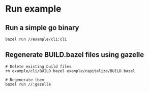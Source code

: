# Run example


## Run a simple go binary

```
bazel run //example/cli:cli
```

## Regenerate BUILD.bazel files using gazelle

```
# Delete existing build files
rm example/cli/BUILD.bazel example/capitalize/BUILD.bazel

# Regenerate them
bazel run //:gazelle
```

